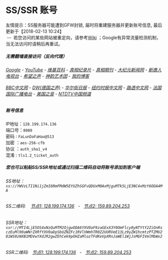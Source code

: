 # SS/SSR 账号 

友情提示：SS服务器可能遭到GFW封锁, 届时将重建服务器并更新账号信息, 最后更新于【2018-02-13 10:24】
<br/>&nbsp;--&nbsp; 若您访问的某些网站被重定向，请参考[Wiki](https://github.com/gfw-breaker/ssr-accounts/wiki) ；Google有异常流量检测机制，当无法访问时请稍后再重试。

#####  无需翻墙直接访问（反向代理）
######  [Google](http://199.247.16.232:8888/search?q=425事件) - [YouTube](http://199.247.16.232:8700/results?search_query=425事件) - [维基百科](http://199.247.16.232:8100/wiki/喬高-麥塔斯調查報告) - [真相纪录片](https://shop.comingforyou.win/videos) - [真相期刊](http://199.247.16.232:8300/display.aspx?category_id=3&zhuanti_id=2) - [大纪元新闻网](https://shop.comingforyou.win) - [新唐人电视台](https://shop.comingforyou.win:8088) - [希望之声](http://199.247.16.232:8200) - [神韵艺术团](https://shop.comingforyou.win:8088/xtr/gb/prog673.html) - [我的博客](http://199.247.16.232:10000/)<br/> <br/> [BBC中文网](http://199.247.16.232:9100/zhongwen) - [DW(德国之声)](http://199.247.16.232:9200/zh/在线报导/s-9058?&zhongwen=simp) - [华尔街日报](http://199.247.16.232:9300) - [纽约时报中文网](http://199.247.16.232:9400) - [路透中文网](http://199.247.16.232:9500/) - [法国国际广播电台](http://199.247.16.232:9600/) - [美国之音](http://199.247.16.232:9700/) - [NTDTV中国频道](https://shop.comingforyou.win/tv.html)


##### 账号信息
IP地址：`128.199.174.136`  
端口号：`8080`  
密码  : `FaLunDaFaHao@513`  
加密  ：`aes-256-cfb`  
协议  ：`auth_sha1_v4`  
混淆  : `tls1.2_ticket_auth`  

##### 您也可以粘贴SS/SSR地址或通过扫描二维码自动将账号添加到客户端

######  SS地址： `ss://YWVzLTI1Ni1jZmI6RmFMdW5EYUZhSGFvQDUxM0AxMjguMTk5LjE3NC4xMzY6ODA4MA`   
######  SS二维码: &nbsp;&nbsp; <a href="http://128.199.174.136/info/ss.html" target="_blank">节点1: 128.199.174.136</a> &nbsp;&nbsp;-&nbsp;&nbsp; <a href="http://159.89.204.253/info/ss.html" target="_blank">节点2: 159.89.204.253</a>

######  SSR地址： `ssr://MTI4LjE5OS4xNzQuMTM2OjgwODA6YXV0aF9zaGExX3Y0OmFlcy0yNTYtY2ZiOnRsczEuMl90aWNrZXRfYXV0aDpSbUZNZFc1RVlVWmhTR0Z2UURVeE13Lz9yZW1hcmtzPTZMU201WS0zNXB1MDVwYXdJR2gwZEhCek9pOHZaMlozTFdKeVpXRnJaWEl1WjJsMGFIVmlMbWx2`     
######  SSR二维码: &nbsp;&nbsp;<a href="http://128.199.174.136/info/ssr.html" target="_blank">节点1: 128.199.174.136</a> &nbsp;&nbsp;-&nbsp;&nbsp; <a href="http://159.89.204.253/info/ssr.html" target="_blank">节点2: 159.89.204.253</a>


